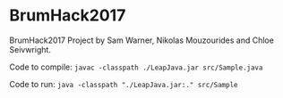 # BrumHack2017
BrumHack2017 Project
by Sam Warner, Nikolas Mouzourides and Chloe Seivwright.

Code to compile:
```javac -classpath ./LeapJava.jar src/Sample.java```

Code to run:
```java -classpath "./LeapJava.jar:." src/Sample```

